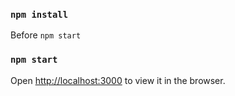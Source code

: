 ### `npm install`

Before `npm start`
### `npm start`

Open [http://localhost:3000](http://localhost:3000) to view it in the browser.
